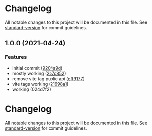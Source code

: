 # Changelog

All notable changes to this project will be documented in this file. See [standard-version](https://github.com/conventional-changelog/standard-version) for commit guidelines.

## 1.0.0 (2021-04-24)


### Features

* initial commit ([9204a9d](https://github.com/marko-js/vite/commit/9204a9d5112429d7b835caf431c46a32a2939776))
* mostly working ([2b7c852](https://github.com/marko-js/vite/commit/2b7c852ed339d6d6335be54b62c61a9915ddec23))
* remove vite tag public api ([eff9177](https://github.com/marko-js/vite/commit/eff9177cf365720f26b2f38ed8757c74b06071fb))
* vite tags working ([21698a1](https://github.com/marko-js/vite/commit/21698a1ec5d4aa43aa20d40fb74fda3b8c2671a3))
* working ([024d7f2](https://github.com/marko-js/vite/commit/024d7f205ca3836818d4acdb7d52d7fe983cf231))

# Changelog

All notable changes to this project will be documented in this file. See [standard-version](https://github.com/conventional-changelog/standard-version) for commit guidelines.
